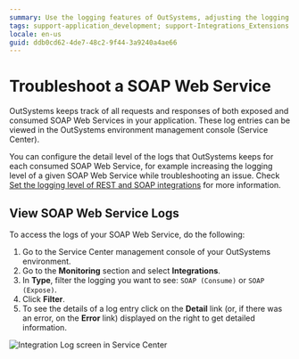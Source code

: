 ```yaml
---
summary: Use the logging features of OutSystems, adjusting the logging level of SOAP web services if necessary, to troubleshoot SOAP web wervices.
tags: support-application_development; support-Integrations_Extensions
locale: en-us
guid: ddb0cd62-4de7-48c2-9f44-3a9240a4ae66
---
```


# Troubleshoot a SOAP Web Service

OutSystems keeps track of all requests and responses of both exposed and consumed SOAP Web Services in your application. These log entries can be viewed in the OutSystems environment management console (Service Center).

You can configure the detail level of the logs that OutSystems keeps for each consumed SOAP Web Service, for example increasing the logging level of a given SOAP Web Service while troubleshooting an issue. Check [Set the logging level of REST and SOAP integrations](../log-levels-set.md) for more information.

## View SOAP Web Service Logs

To access the logs of your SOAP Web Service, do the following:

1. Go to the Service Center management console of your OutSystems environment.
1. Go to the **Monitoring** section and select **Integrations**.
1. In **Type**, filter the logging you want to see: `SOAP (Consume)` or `SOAP (Expose)`.
1. Click **Filter**.
1. To see the details of a log entry click on the **Detail** link (or, if there was an error, on the **Error** link) displayed on the right to get detailed information.

![Integration Log screen in Service Center](<images/integrations-log-screen.png>)
